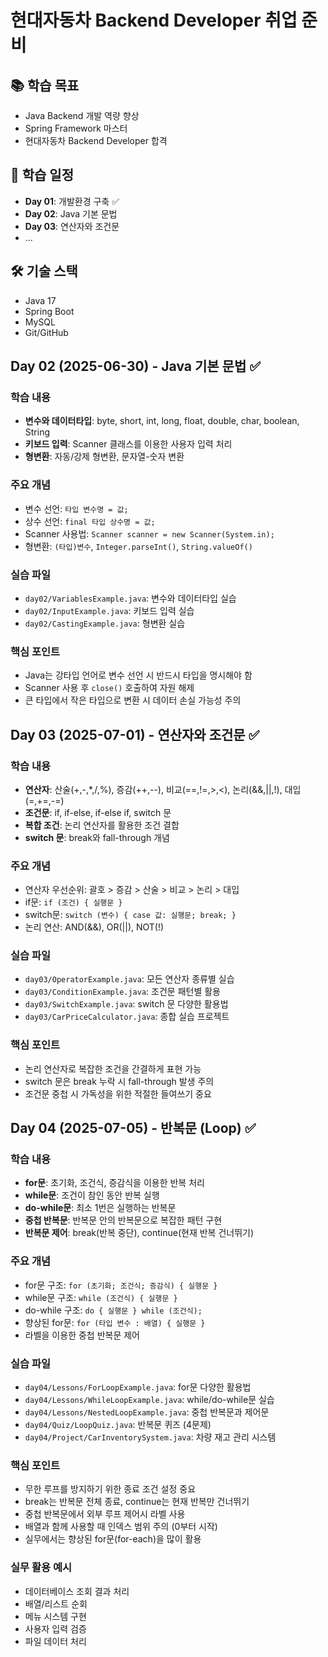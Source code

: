 # 현대자동차 Backend Developer 취업 준비

## 📚 학습 목표
- Java Backend 개발 역량 향상
- Spring Framework 마스터
- 현대자동차 Backend Developer 합격

## 📅 학습 일정
- **Day 01**: 개발환경 구축 ✅
- **Day 02**: Java 기본 문법
- **Day 03**: 연산자와 조건문
- ...

## 🛠 기술 스택
- Java 17
- Spring Boot
- MySQL
- Git/GitHub

## Day 02 (2025-06-30) - Java 기본 문법 ✅

### 학습 내용
- **변수와 데이터타입**: byte, short, int, long, float, double, char, boolean, String
- **키보드 입력**: Scanner 클래스를 이용한 사용자 입력 처리
- **형변환**: 자동/강제 형변환, 문자열-숫자 변환

### 주요 개념
- 변수 선언: `타입 변수명 = 값;`
- 상수 선언: `final 타입 상수명 = 값;`
- Scanner 사용법: `Scanner scanner = new Scanner(System.in);`
- 형변환: `(타입)변수`, `Integer.parseInt()`, `String.valueOf()`

### 실습 파일
- `day02/VariablesExample.java`: 변수와 데이터타입 실습
- `day02/InputExample.java`: 키보드 입력 실습  
- `day02/CastingExample.java`: 형변환 실습

### 핵심 포인트
- Java는 강타입 언어로 변수 선언 시 반드시 타입을 명시해야 함
- Scanner 사용 후 `close()` 호출하여 자원 해제
- 큰 타입에서 작은 타입으로 변환 시 데이터 손실 가능성 주의

## Day 03 (2025-07-01) - 연산자와 조건문 ✅

### 학습 내용
- **연산자**: 산술(+,-,*,/,%), 증감(++,--), 비교(==,!=,>,<), 논리(&&,||,!), 대입(=,+=,-=)
- **조건문**: if, if-else, if-else if, switch 문
- **복합 조건**: 논리 연산자를 활용한 조건 결합
- **switch 문**: break와 fall-through 개념

### 주요 개념
- 연산자 우선순위: 괄호 > 증감 > 산술 > 비교 > 논리 > 대입
- if문: `if (조건) { 실행문 }`
- switch문: `switch (변수) { case 값: 실행문; break; }`
- 논리 연산: AND(&&), OR(||), NOT(!)

### 실습 파일
- `day03/OperatorExample.java`: 모든 연산자 종류별 실습
- `day03/ConditionExample.java`: 조건문 패턴별 활용
- `day03/SwitchExample.java`: switch 문 다양한 활용법
- `day03/CarPriceCalculator.java`: 종합 실습 프로젝트

### 핵심 포인트
- 논리 연산자로 복잡한 조건을 간결하게 표현 가능
- switch 문은 break 누락 시 fall-through 발생 주의
- 조건문 중첩 시 가독성을 위한 적절한 들여쓰기 중요

## Day 04 (2025-07-05) - 반복문 (Loop) ✅

### 학습 내용
- **for문**: 초기화, 조건식, 증감식을 이용한 반복 처리
- **while문**: 조건이 참인 동안 반복 실행
- **do-while문**: 최소 1번은 실행하는 반복문
- **중첩 반복문**: 반복문 안의 반복문으로 복잡한 패턴 구현
- **반복문 제어**: break(반복 중단), continue(현재 반복 건너뛰기)

### 주요 개념
- for문 구조: `for (초기화; 조건식; 증감식) { 실행문 }`
- while문 구조: `while (조건식) { 실행문 }`
- do-while 구조: `do { 실행문 } while (조건식);`
- 향상된 for문: `for (타입 변수 : 배열) { 실행문 }`
- 라벨을 이용한 중첩 반복문 제어

### 실습 파일
- `day04/Lessons/ForLoopExample.java`: for문 다양한 활용법
- `day04/Lessons/WhileLoopExample.java`: while/do-while문 실습
- `day04/Lessons/NestedLoopExample.java`: 중첩 반복문과 제어문
- `day04/Quiz/LoopQuiz.java`: 반복문 퀴즈 (4문제)
- `day04/Project/CarInventorySystem.java`: 차량 재고 관리 시스템

### 핵심 포인트
- 무한 루프를 방지하기 위한 종료 조건 설정 중요
- break는 반복문 전체 종료, continue는 현재 반복만 건너뛰기
- 중첩 반복문에서 외부 루프 제어시 라벨 사용
- 배열과 함께 사용할 때 인덱스 범위 주의 (0부터 시작)
- 실무에서는 향상된 for문(for-each)을 많이 활용

### 실무 활용 예시
- 데이터베이스 조회 결과 처리
- 배열/리스트 순회
- 메뉴 시스템 구현
- 사용자 입력 검증
- 파일 데이터 처리